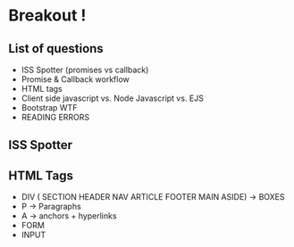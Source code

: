 # Breakout !

## List of questions

- ISS Spotter (promises vs callback)
- Promise & Callback workflow
- HTML tags
- Client side javascript vs. Node Javascript vs. EJS
- Bootstrap WTF
- READING ERRORS

## ISS Spotter

## HTML Tags

- DIV ( SECTION HEADER NAV ARTICLE FOOTER MAIN ASIDE) -> BOXES
- P -> Paragraphs
- A -> anchors + hyperlinks
- FORM
- INPUT


